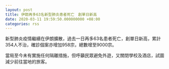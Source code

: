 ```yaml
---
layout: post
title: 伊朗再多63名新型肺炎患者死亡　創單日新高
date: 2020-03-11 19:59:50.000000000 +08:00
categories: rss
---
```


新型肺炎疫情繼續在伊朗擴散，過去一日再多63名患者死亡，創單日新高，累計354人不治，確診個案亦增加958宗，總數增至9000宗。

當局至今未有實施任何隔離措施，但呼籲民眾避免外遊，又關閉學校及酒店，試圖減少前往當地的旅客。
